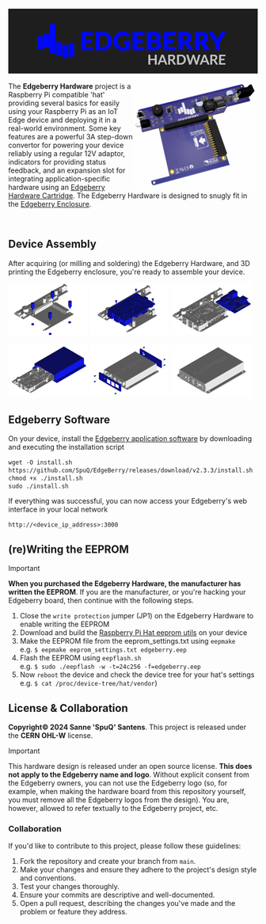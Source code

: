 ![Edgeberry banner](documentation/Edgeberry_banner.png)

<img src="documentation/Edgeberry_rendering.png" align="right" width="50%"/>

The **Edgeberry Hardware** project is a Raspberry Pi compatible 'hat' providing several basics for easily using your Raspberry Pi as an IoT Edge device and deploying it in a real-world environment. Some key features are a powerful 3A step-down convertor for powering your device reliably using a regular 12V adaptor, indicators for providing status feedback, and an expansion slot for integrating application-specific hardware using an [Edgeberry Hardware Cartridge](https://github.com/SpuQ/Edgeberry-cartridge-console-can). The Edgeberry Hardware is designed to snugly fit in the [Edgeberry Enclosure](https://www.thingiverse.com/thing:6595172).

<br clear="right"/>

## Device Assembly
After acquiring (or milling and soldering) the Edgeberry Hardware, and 3D printing the Edgeberry enclosure, you're ready to assemble your device.

<p float="left">
  <img src="documentation/Edgeberry_assembly_1.png" width="32%" />
  <img src="documentation/Edgeberry_assembly_2.png" width="32%" />
  <img src="documentation/Edgeberry_assembly_3.png" width="32%" />
</p>
<p float="left">
</p>
<p float="left">
  <img src="documentation/Edgeberry_assembly_4.png" width="32%" />
  <img src="documentation/Edgeberry_assembly_5.png" width="32%" />
  <img src="documentation/Edgeberry_assembly_6.png" width="32%" />
</p>

## Edgeberry Software
On your device, install the [Edgeberry application software](https://github.com/SpuQ/EdgeBerry/) by downloading and executing the installation script
```
wget -O install.sh https://github.com/SpuQ/EdgeBerry/releases/download/v2.3.3/install.sh
chmod +x ./install.sh
sudo ./install.sh
```
If everything was successful, you can now access your Edgeberry's web interface in your local network
```
http://<device_ip_address>:3000
```
## (re)Writing the EEPROM
>[!important]
>**When you purchased the Edgeberry Hardware, the manufacturer has written the EEPROM**. If you are the manufacturer, or you're hacking your Edgeberry board, then continue with the following steps.

1) Close the `write protection` jumper (JP1) on the Edgeberry Hardware to enable writing the EEPROM
2) Download and build the [Raspberry Pi Hat eeprom utils](https://github.com/raspberrypi/hats) on your device 
3) Make the EEPROM file from the eeprom_settings.txt using `eepmake` <br> e.g. `$ eepmake eeprom_settings.txt edgeberry.eep`
4) Flash the EEPROM using `eepflash.sh` <br> e.g. `$ sudo ./eepflash -w -t=24c256 -f=edgeberry.eep`
5) Now `reboot` the device and check the device tree for your hat's settings <br> e.g. `$ cat /proc/device-tree/hat/vendor`)

## License & Collaboration
**Copyright© 2024 Sanne 'SpuQ' Santens**. This project is released under the **CERN OHL-W** license.

>[!important]
>This hardware design is released under an open source license. **This does not apply to the Edgeberry name and logo**. Without explicit consent from the Edgeberry owners, you can not use the Edgeberry logo (so, for example, when making the hardware board from this repository yourself, you must remove all the Edgeberry logos from the design). You are, however, allowed to refer textually to the Edgeberry project, etc.

### Collaboration

If you'd like to contribute to this project, please follow these guidelines:
1. Fork the repository and create your branch from `main`.
2. Make your changes and ensure they adhere to the project's design style and conventions.
3. Test your changes thoroughly.
4. Ensure your commits are descriptive and well-documented.
5. Open a pull request, describing the changes you've made and the problem or feature they address.